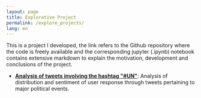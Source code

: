 ```yaml
---
layout: page
title: Explorative Project
permalink: /explore_projects/
lang: en
---
```


This is a project I developed, the link refers to the Github repository where the code is freely available and the corresponding jupyter (.ipynb) notebook contains extensive markdown to explain the motivation, development and conclusions of the project.

- **[Analysis of tweets involving the hashtag "#UN"](https://github.com/edgar-hd/UN-tweets)**: Analysis of distribution and sentiment of user response through tweets pertaining to major political events.